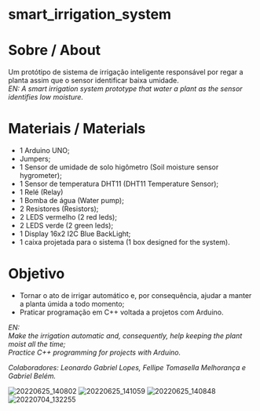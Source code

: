 # smart_irrigation_system

# Sobre / About
Um protótipo de sistema de irrigação inteligente responsável por regar a planta assim que o sensor identificar baixa umidade.
<br/> 
*EN: A smart irrigation system prototype that water a plant as the sensor identifies low moisture.*

# Materiais / Materials 
- 1 Arduino UNO;
- Jumpers;
- 1 Sensor de umidade de solo higômetro (Soil moisture sensor hygrometer);
- 1 Sensor de temperatura DHT11 (DHT11 Temperature Sensor);
- 1 Relé (Relay)
- 1 Bomba de água (Water pump);
- 2 Resistores (Resistors);
- 2 LEDS vermelho (2 red leds);
- 2 LEDS verde (2 green leds);
- 1 Display 16x2 I2C Blue BackLight;
- 1 caixa projetada para o sistema (1 box designed for the system).

# Objetivo 
- Tornar o ato de irrigar automático e, por consequência, ajudar a manter a planta úmida a todo momento;
- Praticar programação em C++ voltada a projetos com Arduino.

*EN: <br/>
Make the irrigation automatic and, consequently, help keeping the plant moist all the time;
<br/> Practice C++ programming for projects with Arduino.*  <br/>

*Colaboradores: Leonardo Gabriel Lopes, Fellipe Tomasella Melhorança e Gabriel Belém.*

![20220625_140802](https://user-images.githubusercontent.com/69444717/177435849-a0d5db28-5ae1-4477-9b92-3f3fc7788327.jpg)
![20220625_141059](https://user-images.githubusercontent.com/69444717/177436229-5a1ca08a-48cd-478f-ac87-c4a706c4818a.jpg)
![20220625_140848](https://user-images.githubusercontent.com/69444717/177436433-dbd25c2d-f9fd-4b7f-9ebc-5d274c77e42b.jpg)
![20220704_132255](https://user-images.githubusercontent.com/69444717/177436508-0c588ff4-b985-4537-8c90-01016cf34274.jpg)



